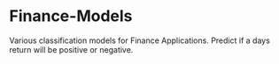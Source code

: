 # Finance-Models
Various classification models for Finance Applications. Predict if a days return will be positive or negative. 
